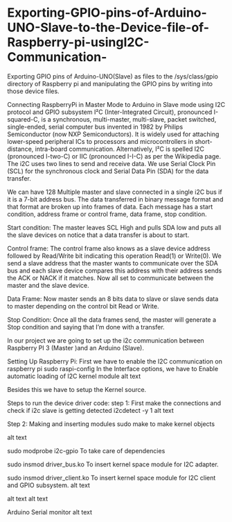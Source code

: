 # Exporting-GPIO-pins-of-Arduino-UNO-Slave-to-the-Device-file-of-Raspberry-pi-usingI2C-Communication-
Exporting GPIO pins of Arduino-UNO(Slave) as files to the /sys/class/gpio directory of Raspberry pi and manipulating the GPIO pins by writing into those device files.

Connecting RaspberryPi in Master Mode to Arduino in Slave mode using I2C protocol and GPIO subsystem
I²C (Inter-Integrated Circuit), pronounced I-squared-C, is a synchronous, multi-master, multi-slave, packet switched, single-ended, serial computer bus invented in 1982 by Philips Semiconductor (now NXP Semiconductors). It is widely used for attaching lower-speed peripheral ICs to processors and microcontrollers in short-distance, intra-board communication. Alternatively, I²C is spelled I2C (pronounced I-two-C) or IIC (pronounced I-I-C) as per the Wikipedia page. The i2C uses two lines to send and receive data. We use Serial Clock Pin (SCL) for the synchronous clock and Serial Data Pin (SDA) for the data transfer.

We can have 128 Multiple master and slave connected in a single i2C bus if it is a 7-bit address bus. The data transferred in binary message format and that format are broken up into frames of data. Each message has a start condition, address frame or control frame, data frame, stop condition.

Start condition:
The master leaves SCL High and pulls SDA low and puts all the slave devices on notice that a data transfer is about to start.

Control frame:
The control frame also knows as a slave device address followed by Read/Write bit indicating this operation Read(1) or Write(0). We send a slave address that the master wants to communicate over the SDA bus and each slave device compares this address with their address sends the ACK or NACK if it matches. Now all set to communicate between the master and the slave device.

Data Frame:
Now master sends an 8 bits data to slave or slave sends data to master depending on the control bit Read or Write.

Stop Condition:
Once all the data frames send, the master will generate a Stop condition and saying that I’m done with a transfer.

In our project we are going to set up the i2c communication between Raspberry PI 3 (Master )and an Arduino (Slave).

Setting Up Raspberry Pi:
First we have to enable the I2C communication on raspberry pi
sudo raspi-config
In the Interface options, we have to Enable automatic loading of I2C kernel module alt text

Besides this we have to setup the Kernel source.

Steps to run the device driver code:
step 1: First make the connections and check if i2c slave is getting detected
i2cdetect -y 1 alt text

Step 2: Making and inserting modules
sudo make to make kernel objects

alt text

sudo modprobe i2c-gpio To take care of dependencies

sudo insmod driver_bus.ko To insert kernel space module for I2C adapter.

sudo insmod driver_client.ko To insert kernel space module for I2C client and GPIO subsystem. alt text

alt text alt text

Arduino Serial monitor
alt text
